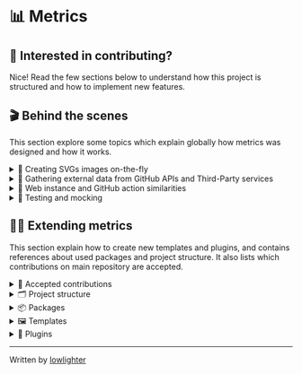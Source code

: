 # 📊 Metrics

## 💪 Interested in contributing?

Nice! Read the few sections below to understand how this project is structured and how to implement new features.

## 🎬 Behind the scenes

This section explore some topics which explain globally how metrics was designed and how it works.

<details>
<summary>💬 Creating SVGs images on-the-fly</summary>

Metrics actually exploit the possibility of integrating HTML and CSS into SVGs, so basically creating these images is as simple as designing static web pages. It can even handle animations and transparency.

![Metrics are html](.github/readme/imgs/about_metrics_are_html.png)

SVGs are templated through [EJS framework](https://github.com/mde/ejs) to make the whole rendering process easier thanks to variables, conditional and loop statements. Only drawback is that it tends to make syntax coloration a bit confused because templates are often misinterpreted as HTML tags markers (`<%= "EJS templating syntax" %>`).

Images (and custom fonts) are encoded into base64 to prevent cross-origin requests, while also removing any external dependencies, although it tends to increase files sizes.

Since SVG renders differently depending on OS and browsers (system fonts, CSS support, ...), it's pretty hard to compute dynamically height. Previously, it was computed with ugly formulas, but as it wasn't scaling really well (especially since the introduction of variable content length plugins). It was often resulting in large empty blank spaces or really badly cropped image.

To solve this, metrics now spawns a [puppeteer](https://github.com/puppeteer/puppeteer) instance and directly render SVG in a browser environment (with all animations disabled). An hidden "marker" element is placed at the end of the image, and is used to resize image through its Y-offset.

![Metrics marker](.github/readme/imgs/about_metrics_marker.png)

Additional bonus of using pupeeter is that it can take screenshots, making it easy to convert SVGs to PNG output.

Finally, SVGs image can be optimized through [svgo](https://github.com/svg/svgo), which helps to remove unused attributes and blank space, while also reducing a bit the file size.

</details>

<details>
<summary>💬 Gathering external data from GitHub APIs and Third-Party services</summary>

Metrics mostly use GitHub APIs since it is its primary target. Most of the time, data are retrieved through GraphQL to save APIs requests, but it sometimes fallback on REST for other features. Octokit SDKs are used to make it easier.

As for other external services (Twitter, Spotify, PageSpeed, ...), metrics use their respective APIs, usually making https requests through [axios](https://github.com/axios/axios) and by following their documentation. It would be overkill to install entire SDKs for these since plugins rarely uses more than 2/3 calls.

In last resort, pupeeter is seldom used to scrap websites, though its use tends to make things slow and unstable (as it'll break upon HTML structural changes).

</details>

<details>
<summary>💬 Web instance and GitHub action similarities</summary>

Historically, metrics used to be only a web service without any customization possible. The single input was a GitHub username, and was composed of what is now `base` content (along with `languages` and `followup` plugin, which is why they can be computed without any additional queries). That's why `base` content is handled a bit differently from plugins.

As it gathered more and more plugins over time, generating a single user's metrics was becoming costly both in terms of resources but also in APIs requests. It was thus decided to switch to GitHub Action. At first, it was just a way to explore possibilities of this GitHub feature, but now it's basically the full-experience of metrics (unless you use your own  self-hosted instance).

Both web instance and Action actually use the same entrypoint so they basically have the same features.
Action just format inputs into a query-like object (similarly to when url params are parsed by web instance), from which metrics compute the rendered image. It also makes testing easier, as test cases can be reused since only inputs differs.

</details>

<details>
<summary>💬 Testing and mocking</summary>

Testing is done through [jest](https://github.com/facebook/jest) framework.

While the best would be to work with real data during testing, to avoid consuming too much APIs requests for testing (and to be more planet friendly), they're [mocked](https://github.com/lowlighter/metrics/blob/master/source/app/mocks.mjs) using [JavaScript Proxies](https://developer.mozilla.org/en-US/docs/Web/JavaScript/Reference/Global_Objects/Proxy) and [Faker.js](https://github.com/marak/Faker.js/). Basically function calls are "trapped" and send randomly generated data from Faker.js if we're in a development environment.

</details>

## 👨‍💻 Extending metrics

This section explain how to create new templates and plugins, and contains references about used packages and project structure.
It also lists which contributions on main repository are accepted.

<details>
<summary>🤝 Accepted contributions</summary>

Thanks for wanting to help metrics growing!

Review below which contributions are accepted:
<table>
  <tr>
    <th>Section</th>
    <th>Examples</th>
    <th>Addition</th>
    <th>Editions</th>
  </tr>
  <tr>
    <td>🧩 Plugins</td>
    <td></td>
    <td>✔️</td>
    <td>✔️</td>
  </tr>
  <tr>
    <td>🖼️ Templates</td>
    <td></td>
    <td>❌</td>
    <td>⭕</td>
  </tr>
  <tr>
    <td>🧪 Tests</td>
    <td><code>tests/metrics.test.js</code></td>
    <td>✔️</td>
    <td>✔️</td>
  </tr>
  <tr>
    <td>🧱 Core</td>
    <td><code>app/metrics/</code>, <code>Dockerfile</code>, <code>package.json</code> ...</td>
    <td>❌</td>
    <td>⭕</td>
  </tr>
  <tr>
    <td>🗃️ Repository</td>
    <td><code>.github/</code>, <code>LICENSE</code>, <code>CONTRIBUTING.md</code>, ...</td>
    <td>❌</td>
    <td>❌</td>
  </tr>
</table>

**Legend**
* ✔️: Contributions welcomed!
* ⭕: Contributions welcomed, but must be discussed first with a maintainer
* ❌: Only maintainers can manage these files

Before working on something, ensure that it isn't listed in [In progress](https://github.com/lowlighter/metrics/projects/1#column-12158618) and that no open pull requests (including drafts) already implement what you want to do.

If it's listed in [Roadmap and todos](https://github.com/lowlighter/metrics/projects/1) be sure to let maintainers that you're working on it. As metrics remains a side project, things being working on can change from one day to another.

If you're unsure, always open an issue to obtain insights and feedback 🙂

And even if your changes don't get merged in [lowlighter/metrics](https://github.com/lowlighter/metrics), please don't be too sad.
Metrics is designed to be highly customizable, so you can always decide to generate metrics on your forked repository!

</details>

<details>
<summary>🗂️ Project structure</summary>

This section explain how metrics is structured.

* `source/app/metrics/` contains core metrics files
* `source/app/action/` contains GitHub action files
  * `index.mjs` contains GitHub action entry point
  * `action.yml` contains GitHub action descriptor
* `source/app/web/` contains web instance files
  * `index.mjs` contains web instance entry point
  * `instance.mjs` contains web instance source code
  * `settings.example.json` contains web instance settings example
  * `statics/` contains web instance static files
    * `app.js` contains web instance client source code
    * `app.placeholder.js` contains web instance placeholder mocked data
* `source/app/mocks/` contains mocked data files
* `source/plugins/` contains source code of plugins
  * `README.md` contains plugin documentation
  * `metadata.yml` contains plugin metadata
  * `index.mjs` contains plugin source code
  * `queries/` contains plugin GraphQL queries
* `source/templates/` contains templates files
  * `README.md` contains template documentation
  * `image.svg` contains template image used to render metrics
  * `style.css` contains style used to render metrics
  * `fonts.css` contains additional fonts used to render metrics
  * `template.mjs` contains template source code
* `tests/metrics.test.js` contains tests
* `Dockerfile` contains docker instructions used to build metrics image
* `package.json` contains dependencies and command line aliases

</details>

<details>
<summary>📦 Packages</summary>

Below is a list of used packages.

* [express/express.js](https://github.com/expressjs/express) and [expressjs/compression](https://github.com/expressjs/compression)
  * To serve, compute and render a GitHub user's metrics
* [nfriedly/express-rate-limit](https://github.com/nfriedly/express-rate-limit)
  * To apply rate limiting on server and avoid spams and hitting GitHub API's own rate limit
* [octokit/graphql.js](https://github.com/octokit/graphql.js/) and [octokit/rest.js](https://github.com/octokit/rest.js)
  * To perform request to GitHub GraphQL API and GitHub REST API
* [mde/ejs](https://github.com/mde/ejs)
  * To render SVG images
* [ptarjan/node-cache](https://github.com/ptarjan/node-cache)
  * To cache generated content
* [renanbastos93/image-to-base64](https://github.com/renanbastos93/image-to-base64)
  * To generate base64 representation of users' avatars
* [svg/svgo](https://github.com/svg/svgo)
  * To optimize generated SVG
* [axios/axios](https://github.com/axios/axios)
  * To make HTTP/S requests
* [actions/toolkit](https://github.com/actions/toolkit/tree/master)
  * To build the GitHub Action
* [vuejs/vue](https://github.com/vuejs/vue) and [egoist/vue-prism-component](https://github.com/egoist/vue-prism-component) + [prismjs/prism](https://github.com/prismjs/prism)
  * To display server application
* [puppeteer/puppeteer](https://github.com/puppeteer/puppeteer)
  * To scrap the web
* [libxmljs/libxmljs](https://github.com/libxmljs/libxmljs)
  * To test and verify SVG validity
* [facebook/jest](https://github.com/facebook/jest) and [nodeca/js-yaml](https://github.com/nodeca/js-yaml)
  * For unit testing
* [marak/faker.js](https://github.com/marak/Faker.js/)
  * For mocking data

</details>


<details>
<summary>🖼️ Templates</summary>

Templates requires you to be comfortable with HTML, CSS and JavaScript ([EJS](https://github.com/mde/ejs) flavored).

Metrics does not really accept contributions on [default templates](https://github.com/lowlighter/metrics/tree/master/source/templates) in order to avoid bloating main repository with a lot of templates, but fear not! Users will still be able to use your custom templates thanks to [community templates](source/templates/community)!

If you make something awesome, don't hesistate to share it!

<details>
<summary>💬 Creating a new template from scratch</summary>

Find a cool name for your template and create an eponym folder in [`source/templates`](https://github.com/lowlighter/metrics/tree/master/source/templates).

Then, you'll need to create the following files:
- `README.md` will contain template description and documentation
- `image.svg` will contain the base render structure of your template
- `partials/` is a folder that'll contain parts of your template (called "partials")
  - `partials/_.json` is a JSON array which lists your partials (these will be displayed in the same order as listed, unless if overriden by user with `config_order` option)

The following files are optional:
- `fonts.css` can contain your custom fonts (base64 encoded) if needed
- `styles.css` can contain your CSS that'll style your template
- `template.mjs` can contain additional data processing and formatting at template-level

Optional files will fallback to the one defined in [`classic`](https://github.com/lowlighter/metrics/tree/master/source/templates/classic) template if unexistant.

Note that by default, `template.mjs` is skipped when using official release with community templates, to prevent malicious code to leaks token and credentials.

</details>

<details>
<summary>💬 Creating a <code>README.md</code></summary>

Your `README.md` will document your template and explain how it works.
It must contain at least the following:
```markdown
### 📕 My custom template

<table>
  <td align="center">
    <img src="https://github.com/lowlighter/lowlighter/blob/master/metrics.terminal.svg">
    <img width="900" height="1" alt="">
  </td>
</table>

#### ℹ️ Examples workflows

'''yaml
- uses: lowlighter/metrics@latest
  with:
    # ... other options
    setup_community_templates: user/metrics@master:template
    template: "@template"
'''

```

</details>


<details>
<summary>💬 Creating <code>image.svg</code></summary>

Once you finished setting up template folder structure, paste the following in `image.svg` to get started:
```html
<svg xmlns="http://www.w3.org/2000/svg" width="480" height="99999" class="<%= !animated ? 'no-animations' : '' %>">

  <defs><style><%= fonts %></style></defs>
  <style><%= style %></style>

  <foreignObject x="0" y="0" width="100%" height="100%">
    <div xmlns="http://www.w3.org/1999/xhtml" xmlns:xlink="http://www.w3.org/1999/xlink">
      <% for (const partial of [...partials]) { %>
        <%- await include(`partials/${partial}.ejs`) %>
      <% } %>

      <div id="metrics-end"></div>
    </div>
  </foreignObject>

</svg>
```

Let's explain what it does.

`fonts` and `style` variables will be populated with the same content as your `fonts.css` and `styles.css` files.
Like said previously, if these does not exists, it'll contain the same content as the `classic` template files.

The main loop will iterate on `partials` variable which contains your partials index set in `_.json`.

Finally, you may have noticed that `height` is set to a very high number, and that there is a `#metrics-end` element at the bottom of the SVG template. This is because rendered height is computed dynamically through a [puppeteer](https://github.com/puppeteer/puppeteer) browser instance which locate `#metrics-end` and use its *y-coordinate* and `config_padding` to set final height. So you should leave it like this to ensure your rendered image will be correctly sized.

</details>

<details>
<summary>💬 Customizing templates with partials</summary>

Partials are sections that'll be displayed in rendered metrics.

It's just HTML with CSS which can be templated through [EJS](https://github.com/mde/ejs) framework.
Basically, you can use JavaScript statements in templating tags (`<% %>`) to display variables content and to programmatically create content.

</details>

<details>
<summary>💬 Using custom fonts</summary>

This is actually not recommended because it drastically increases the size of generated metrics, but it should also make your rendering more consistant. The trick is to actually restrict the charset used to keep file size small.

Below is a simplified process on how to generate base64 encoded fonts to use in metrics:
- 1. Find a font on [fonts.google.com](https://fonts.google.com/)
    - Select regular, bold, italic and bold+italic fonts
    - Open `embed` tab and extract the `href`
- 2. Open extracted `href` and append `&text=` params with used characters from SVG
    - e.g. `&text=%26%27"%7C%60%5E%40°%3F!%23%24%25()*%2B%2C-.%2F0123456789%3A%3B<%3D>ABCDEFGHIJKLMNOPQRSTUVWXYZ%5B%5D_abcdefghijklmnopqrstuvwxyz%7B%7D~─└├▇□✕`
- 3. Download each font file from url links from the generated stylesheet
- 4. Convert them into base64 with `woff` extension on [transfonter.org]https://transfonter.org/) and download archive
- 5. Extract archive and copy the content of the generated stylesheet to `fonts.css`
- 6. Update your template
    - Include `<defs><style><%= fonts %></style></defs>` to your `image.svg`
    - Edit your `style.css` to use yout new font

</details>

</details>


<details>
<summary>🧩 Plugins</summary>

Plugins are self-sufficient and independant code functions that gather additional data from GitHub APIs or external sources.

<details>
<summary>💬 Plugin guidelines</summary>

- A plugin should never be dependent on others plugins
  - But they're allowed to use data gathered by main metrics function
- Avoid the need of new external dependencies (like SDKs)
  - Most of the time, SDKs are overkill when a few HTTP calls do the trick
  - `imports` probably contains a library that can help you achieving what you want
- Avoid using raw command when possible (like spawning sub-process)
  - Sub-process should be platform agnostic (i.e. working on most OS)
- Errors should always be handled gracefully by displaying an error message when it fails
  - When possible, try to display explicit error messages

</details>

<details>
<summary>💬 Creating a new plugin</summary>

Find a cool word to name your plugin and create an eponym folder in [`source/plugins`](https://github.com/lowlighter/metrics/tree/master/source/plugins) folder.

You'll also need to find an unused [emoji](https://emojipedia.org) that you'll be able to use as your plugin icon.

Then create an `index.mjs` in your plugin folder and paste the following code:
```js
//Setup
  export default async function ({login, q, imports, data, computed, rest, graphql, queries, account}, {enabled = false} = {}) {
    //Plugin execution
      try {
        //Check if plugin is enabled and requirements are met
          if ((!enabled)||(!q/* your plugin name */))
            return null
        //Results
          return {}
      }
    //Handle errors
      catch (error) {
        throw {error:{message:"An error occured", instance:error}}
      }
  }
```

The following inputs are available:
- `login` is set to GitHub login
- `q` contains all query parameters
- `imports` contains libraries and utilitaries that are shared amongst plugins
  - `imports.url` refers to [NodeJS `url` library](https://nodejs.org/api/url.html)
  - `imports.os` refers to [NodeJS `os` library](https://nodejs.org/api/os.html)
  - `imports.fs` refers to [NodeJS `fs` library](https://nodejs.org/api/fs.html)
  - `imports.paths` refers to [NodeJS `paths` library](https://nodejs.org/api/paths.html)
  - `imports.util` refers to [NodeJS `util` library](https://nodejs.org/api/util.html)
  - `imports.imgb64` refers to [renanbastos93/image-to-base64](https://github.com/renanbastos93/image-to-base64)
  - `imports.axios` refers to [axios/axios](https://github.com/axios/axios)
  - `imports.puppeteer` refers to [puppeteer/puppeteer](https://github.com/puppeteer/puppeteer)
  - `imports.run` is an helper to run raw command
  - `imports.shuffle` is an helper to shuffle array
  - `imports.__module` is an helper to find `__dirname` from a module url
  - And more...
- `data` and `computed` contains all data (and computed data) gathered by various APIs from main metrics function
- `graphql` and `rest` contains [octokit clients](https://github.com/octokit) for GitHub API
- `queries` contains autoloaded GraphQL queries with replacers
- `account` contains the type of account being worked on ("user" or "organization")

The second input contains configuration settings from [settings.json](https://github.com/lowlighter/metrics/blob/master/settings.example.json), which is mostly used by web instances.

Content of these parameters should **never** be edited directly, as your plugin should only return a new result.

Plugins are autoloaded so you do not need to do anything special to register them.

</details>

<details>
<summary>💬 Gathering new data from GitHub APIs and from Third-Party services</summary>

For GitHub related data, always try to use their [GraphQL API](https://docs.github.com/en/graphql) or their [REST API](https://docs.github.com/en/rest) when possible. Use `puppeteer` in last resort.

When using GraphQL API, `queries` object autoloads queries from your plugin `queries` directory and will replace all strings prefixed by a dollar sign (`$`) with eponym variables.

For example:
```js
//Calling this
  await graphql(queries.myquery({login:"github-user", account:"user"}))

//With this in source/queries/myquery.graphql
  query MyQuery {
    $account(login: "$login") {
      name
    }
  }

//Will have the same result as calling this
  await graphql(`
    query MyQuery {
      user(login: "github-user") {
        name
      }
    }
  `)
```

For REST API, check out their [documentation](https://octokit.github.io/rest.js/v18/).

As for Third-Party services, always prefer using their APIs (you can use [`imports.axios`](https://github.com/axios/axios) for easy HTTP requests) when they exists before having recourse to [`imports.puppeteer`](https://github.com/puppeteer/puppeteer).

New external dependencies should be avoided at all costs, especially since most of the time it's overkill to setup a new SDK.

</details>

<details>
<summary>💬 Creating a partial to display your plugin result</summary>

Create new files in `partials` of `source/templates` you want to support with `.ejs` extension.

You can paste the following for a quick start:
```html
<% if (plugins./* your plugin name */) { %>
  <section>
    <div class="row">
      <% if (plugins./* your plugin name */.error) { %>
        <section>
          <div class="field error">
            <svg xmlns="http://www.w3.org/2000/svg" viewBox="0 0 16 16" width="16" height="16"><path fill-rule="evenodd" d="M2.343 13.657A8 8 0 1113.657 2.343 8 8 0 012.343 13.657zM6.03 4.97a.75.75 0 00-1.06 1.06L6.94 8 4.97 9.97a.75.75 0 101.06 1.06L8 9.06l1.97 1.97a.75.75 0 101.06-1.06L9.06 8l1.97-1.97a.75.75 0 10-1.06-1.06L8 6.94 6.03 4.97z"></path></svg>
            <%= plugins./* your plugin name */.error.message %>
          </div>
        </section>
      <% } else { %>
          <section>
            <%# Do stuff in there -%>
          </section>
      <% } %>
    </div>
  </section>
<% } %>
```

Let's explain what it does.

First conditional statement will ensure that your partial only execute when your plugin is enabled.

The nested one will check if your plugin resulted in an error, and if that's the case, it'll display an error message instead.
Else, if it's successful, you'll get the second section in render.

Plugins errors should always be handled gracefully when possible.

If you need additional CSS rules, edits the `style.css` of edited template.

</details>

<details>
<summary>💬 Fast prototyping with web instance</summary>

The easiest way to test and prototype your plugin is to use a web instance.

Configure a [settings.json](https://github.com/lowlighter/metrics/blob/master/settings.example.json) with a valid GitHub token and with debug mode enabled.
Then start a web instance with `npm start` (you may have to run `npm install` if that's the first time you use the web instance).

Then try to generate your metrics in your browser with your GitHub user and your plugin enabled, and see if it works as expected:
```
http://localhost:3000/your-github-login?base=0&your-plugin-name=1
```

</details>

<details>
<summary>💬 Registering plugin options in <code>metadata.yml</code></summary>

`metadata.yml` is a special file that will be used to parse user inputs and to generate final `action.yml`

```yaml
name: "🧩 Your plugin name"

# Estimate of how many GitHub requests will be used
cost: N/A

# Supported modes
supports:
  - user
  - organization
  - repository

# Inputs list
inputs:

  # Enable or disable plugin
  plugin_custom:
    description: Your custom plugin
    type: boolean
    default: no
```

The following types are supported:
```yaml
string:
  type: string

select:
  type: string
  values:
    - allowed-value-1
    - allowed-value-2
    - ...

boolean:
  type: boolean

number:
  type: number

ranged:
  type: number
  min: 0
  max: 100

array:
  type: array
  format: comma-separated

array_select:
  type: array
  format: comma-separated
  values:
    - allowed-value-1
    - allowed-value-2
    - ...

json:
  type: json
```

</details>

<details>
<summary>💬 Create mocked data and tests</summary>

Creating tests for your plugin ensure that external changes don't break it.

You can define your tests cases in [`testscases.js`](/tests/testscases.js), which will automatically test your plugin with:
  - Metrics action
  - Metrics web instance
  - Metrics web instance placeholder (rendered by browser)

As most of APIs (including GitHub) usually have a rate-limit to ensure quality of their service.
To bypass these restrictions but still perform tests, you must mock their data which simulates APIs call returns.

Add them in [`source/app/mocks/api/`](/source/app/mocks/api) folder.

If you're using `axios` or GitHub GraphQL API, these files are autoloaded so you just need to create new functions (see other mocked data for examples).

If you're using GitHub REST API, you'll also need to edit [`source/app/mocks/index.mjs`](/source/app/mocks/index.mjs) to add a new proxied method.

</details>

<details>
<summary>💬 Creating a <code>README.md</code></summary>

Your `README.md` will document your plugin and explain how it works.
It must contain at least the following:

```markdown
### 🧩 Your plugin name

<table>
  <td align="center">
    <img src="">
    <img width="900" height="1" alt="">
  </td>
</table>

#### ℹ️ Examples workflows

[➡️ Available options for this plugin](metadata.yml)

'''yaml
- uses: lowlighter/metrics@latest
  with:
    # ... other options
    plugin_gists: yes
'''

```

Note that you **must** keep `<table>` tags as these will be extracted to autogenerated global `README.md` with your example.

</details>

</details>

___

Written by [lowlighter](https://github.com/lowlighter)
